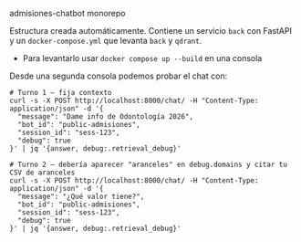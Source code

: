 admisiones-chatbot monorepo

Estructura creada automáticamente. Contiene un servicio `back` con FastAPI y un `docker-compose.yml` que levanta `back` y `qdrant`.

* Para levantarlo usar `docker compose up --build` en una consola

Desde una segunda consola podemos probar el chat con:
```
# Turno 1 — fija contexto
curl -s -X POST http://localhost:8000/chat/ -H "Content-Type: application/json" -d '{
  "message": "Dame info de Odontología 2026",
  "bot_id": "public-admisiones",
  "session_id": "sess-123",
  "debug": true
}' | jq '{answer, debug:.retrieval_debug}'

# Turno 2 — debería aparecer "aranceles" en debug.domains y citar tu CSV de aranceles
curl -s -X POST http://localhost:8000/chat/ -H "Content-Type: application/json" -d '{
  "message": "¿Qué valor tiene?",
  "bot_id": "public-admisiones",
  "session_id": "sess-123",
  "debug": true
}' | jq '{answer, debug:.retrieval_debug}'
```

